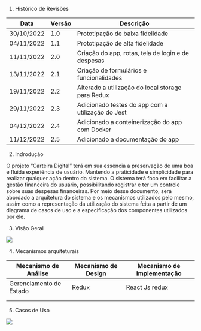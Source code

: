 1. Histórico de Revisões

| Data | Versão | Descrição |
|------|--------|-----------|
| 30/10/2022 | 1.0 | Prototipação de baixa fidelidade |
| 04/11/2022 | 1.1 | Prototipação de alta fidelidade |
| 11/11/2022 | 2.0 | Criação do app, rotas, tela de login e de despesas |
| 13/11/2022 | 2.1 | Criação de formulários e funcionalidades |
| 19/11/2022 | 2.2 | Alterado a utilização do local storage para Redux |
| 29/11/2022 | 2.3 | Adicionado testes do app com a utilização do Jest |
| 04/12/2022 | 2.4 | Adicionado a conteinerização do app com Docker |
| 11/12/2022 | 2.5 | Adicionado a documentação do app |

2. Indrodução

O projeto “Carteira Digital” terá em sua essência a preservação de uma boa e fluida experiência de usuário. Mantendo a praticidade e simplicidade para realizar qualquer ação dentro do sistema. O sistema terá foco em facilitar a gestão financeira do usuário, possibilitando registrar e ter um controle sobre suas despesas financeiras. Por meio desse documento, será abordado a arquitetura do sistema e os mecanismos utilizados pelo mesmo, assim como a representação da utilização do sistema feita a partir de um diagrama de casos de uso e a especificação dos componentes utilizados por ele.

3. Visão Geral


<img src="https://user-images.githubusercontent.com/83375130/206932967-884597c3-6c28-46b8-a1fc-4f013e97da81.png">

4. Mecanismos arquiteturais


| Mecanismo de Análise    	| Mecanismo de Design 	| Mecanismo de Implementação 	|
|-------------------------	|---------------------	|----------------------------	|
| Gerenciamento de Estado 	| Redux               	| React Js redux             	|
|                         	|                     	|                            	|
|                         	|                     	|                            	|


5. Casos de Uso
 
<img src="https://user-images.githubusercontent.com/78619818/206927314-e66d2b93-6964-40f2-9e2e-1297c61d9905.png">
